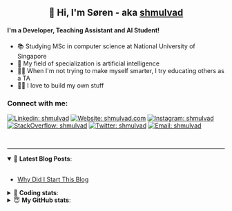 <h2 align="center">
	👋 Hi, I'm Søren - aka <a href="https://shmulvad.com">shmulvad</a>
</h2>

#### I'm a Developer, Teaching Assistant and AI Student!
- 📚 Studying MSc in computer science at National University of Singapore
- 🧠 My field of specialization is artificial intelligence
- 👨‍🏫 When I'm not trying to make myself smarter, I try educating others as a TA
- 👨‍💻 I love to build my own stuff

### Connect with me:

[![Linkedin: shmulvad](https://img.shields.io/badge/shmulvad-blue?style=flat&logo=Linkedin&logoColor=white)][linkedin]
[![Website: shmulvad.com](https://img.shields.io/badge/shmulvad.com-47CCCC?&style=flat&logo=Google-Chrome&logoColor=white)][website]
[![Instagram: shmulvad](https://img.shields.io/badge/-@shmulvad-purple?style=flat&logo=Instagram&logoColor=white)][instagram]
[![StackOverflow: shmulvad](https://img.shields.io/badge/shmulvad-FE7A16?style=flat&logo=stack-overflow&logoColor=white)][stackOverflow]
[![Twitter: shmulvad](https://img.shields.io/badge/@shmulvad-1ca0f1?style=flat&logo=twitter&logoColor=white)][twitter]
[![Email: shmulvad](https://img.shields.io/badge/shmulvad-D14836?style=flat&logo=gmail&logoColor=white)][mail]

<br />

---

<details open>
 <summary>📕 <b>Latest Blog Posts</b>: </summary>

<br>

<!-- BLOG-POST-LIST:START -->
- [Why Did I Start This Blog](https://shmulvad.com/blog/why-did-start-this-blog)
<!-- BLOG-POST-LIST:END -->

</details>

<!-- --- -->

<details>
 <summary>🤖 <b>Coding stats</b>: </summary>

<br>

<!--START_SECTION:waka-->
**I'm a Night 🦉** 

```text
🌞 Morning    69 commits     ██░░░░░░░░░░░░░░░░░░░░░░░   8.19% 
🌆 Daytime    306 commits    █████████░░░░░░░░░░░░░░░░   36.3% 
🌃 Evening    292 commits    ████████░░░░░░░░░░░░░░░░░   34.64% 
🌙 Night      176 commits    █████░░░░░░░░░░░░░░░░░░░░   20.88%

```


📊 **This Week I Spent My Time On** 

```text
💬 Programming Languages: 
Python                   5 hrs 7 mins        ██████████████░░░░░░░░░░░   58.69% 
Other                    1 hr 38 mins        ████░░░░░░░░░░░░░░░░░░░░░   18.78% 
Text                     51 mins             ██░░░░░░░░░░░░░░░░░░░░░░░   9.91% 
SQL                      50 mins             ██░░░░░░░░░░░░░░░░░░░░░░░   9.54% 
JavaScript               7 mins              ░░░░░░░░░░░░░░░░░░░░░░░░░   1.47%

🔥 Editors: 
VS Code                  5 hrs 40 mins       ████████████████░░░░░░░░░   64.95% 
Sublime Text             1 hr 37 mins        ████░░░░░░░░░░░░░░░░░░░░░   18.66% 
Zsh                      1 hr 25 mins        ████░░░░░░░░░░░░░░░░░░░░░   16.39%

🐱‍💻 Projects: 
court-cases-scraper      7 hrs 1 min         ████████████████████░░░░░   80.32% 
Unknown Project          48 mins             ██░░░░░░░░░░░░░░░░░░░░░░░   9.18% 
Terminal                 19 mins             █░░░░░░░░░░░░░░░░░░░░░░░░   3.78% 
faktanet-scraper         14 mins             ░░░░░░░░░░░░░░░░░░░░░░░░░   2.86% 
beobot                   7 mins              ░░░░░░░░░░░░░░░░░░░░░░░░░   1.47%

```


 Last Updated on 30/06/2021
<!--END_SECTION:waka-->

</details>

<!-- --- -->

<details>
 <summary>😇 <b>My GitHub stats</b>: </summary>

<br>

<img align="left" alt="shmulvad's Github Stats" src="https://github-readme-stats.vercel.app/api?username=shmulvad&show_icons=true&hide_border=true" />

</details>



[website]: https://shmulvad.com
[twitter]: https://twitter.com/shmulvad
[linkedin]: https://linkedin.com/in/shmulvad
[instagram]: https://instagram.com/shmulvad
[stackOverflow]: https://stackoverflow.com/users/9248793/shmulvad
[mail]: mailto:shmulvad@gmail.com
[github]: https://github.com/shmulvad
